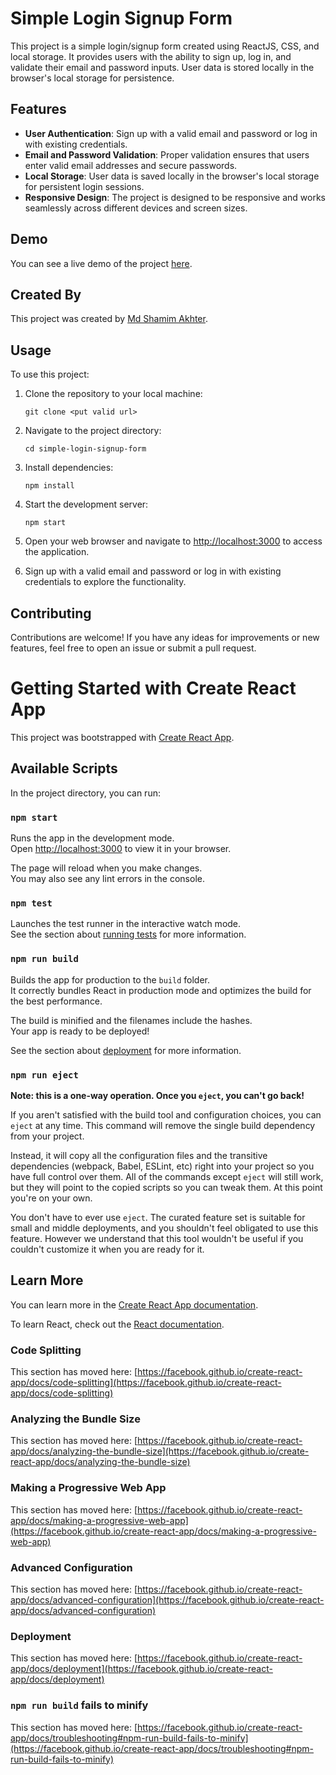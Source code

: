 
# Simple Login Signup Form

This project is a simple login/signup form created using ReactJS, CSS, and local storage. It provides users with the ability to sign up, log in, and validate their email and password inputs. User data is stored locally in the browser's local storage for persistence.

## Features

- **User Authentication**: Sign up with a valid email and password or log in with existing credentials.
- **Email and Password Validation**: Proper validation ensures that users enter valid email addresses and secure passwords.
- **Local Storage**: User data is saved locally in the browser's local storage for persistent login sessions.
- **Responsive Design**: The project is designed to be responsive and works seamlessly across different devices and screen sizes.

## Demo

You can see a live demo of the project [here](https://user-profile-ls.onrender.com/).

## Created By

This project was created by [Md Shamim Akhter](https://musical-mooncake-8fc409.netlify.app/).

## Usage

To use this project:

1. Clone the repository to your local machine:

    ```
    git clone <put valid url>
    ```

2. Navigate to the project directory:

    ```
    cd simple-login-signup-form
    ```

3. Install dependencies:

    ```
    npm install
    ```

4. Start the development server:

    ```
    npm start
    ```

5. Open your web browser and navigate to [http://localhost:3000](http://localhost:3000) to access the application.

6. Sign up with a valid email and password or log in with existing credentials to explore the functionality.

## Contributing

Contributions are welcome! If you have any ideas for improvements or new features, feel free to open an issue or submit a pull request.

# Getting Started with Create React App

This project was bootstrapped with [Create React App](https://github.com/facebook/create-react-app).

## Available Scripts

In the project directory, you can run:

### `npm start`

Runs the app in the development mode.\
Open [http://localhost:3000](http://localhost:3000) to view it in your browser.

The page will reload when you make changes.\
You may also see any lint errors in the console.

### `npm test`

Launches the test runner in the interactive watch mode.\
See the section about [running tests](https://facebook.github.io/create-react-app/docs/running-tests) for more information.

### `npm run build`

Builds the app for production to the `build` folder.\
It correctly bundles React in production mode and optimizes the build for the best performance.

The build is minified and the filenames include the hashes.\
Your app is ready to be deployed!

See the section about [deployment](https://facebook.github.io/create-react-app/docs/deployment) for more information.

### `npm run eject`

**Note: this is a one-way operation. Once you `eject`, you can't go back!**

If you aren't satisfied with the build tool and configuration choices, you can `eject` at any time. This command will remove the single build dependency from your project.

Instead, it will copy all the configuration files and the transitive dependencies (webpack, Babel, ESLint, etc) right into your project so you have full control over them. All of the commands except `eject` will still work, but they will point to the copied scripts so you can tweak them. At this point you're on your own.

You don't have to ever use `eject`. The curated feature set is suitable for small and middle deployments, and you shouldn't feel obligated to use this feature. However we understand that this tool wouldn't be useful if you couldn't customize it when you are ready for it.

## Learn More

You can learn more in the [Create React App documentation](https://facebook.github.io/create-react-app/docs/getting-started).

To learn React, check out the [React documentation](https://reactjs.org/).

### Code Splitting

This section has moved here: [https://facebook.github.io/create-react-app/docs/code-splitting](https://facebook.github.io/create-react-app/docs/code-splitting)

### Analyzing the Bundle Size

This section has moved here: [https://facebook.github.io/create-react-app/docs/analyzing-the-bundle-size](https://facebook.github.io/create-react-app/docs/analyzing-the-bundle-size)

### Making a Progressive Web App

This section has moved here: [https://facebook.github.io/create-react-app/docs/making-a-progressive-web-app](https://facebook.github.io/create-react-app/docs/making-a-progressive-web-app)

### Advanced Configuration

This section has moved here: [https://facebook.github.io/create-react-app/docs/advanced-configuration](https://facebook.github.io/create-react-app/docs/advanced-configuration)

### Deployment

This section has moved here: [https://facebook.github.io/create-react-app/docs/deployment](https://facebook.github.io/create-react-app/docs/deployment)

### `npm run build` fails to minify

This section has moved here: [https://facebook.github.io/create-react-app/docs/troubleshooting#npm-run-build-fails-to-minify](https://facebook.github.io/create-react-app/docs/troubleshooting#npm-run-build-fails-to-minify)

